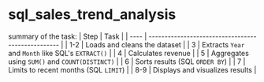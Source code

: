 # sql_sales_trend_analysis
summary of the task:
| Step | Task                                               |
| ---- | -------------------------------------------------- |
| 1-2  | Loads and cleans the dataset                       |
| 3    | Extracts `Year` and `Month` like SQL's `EXTRACT()` |
| 4    | Calculates revenue                                 |
| 5    | Aggregates using `SUM()` and `COUNT(DISTINCT)`     |
| 6    | Sorts results (SQL `ORDER BY`)                     |
| 7    | Limits to recent months (SQL `LIMIT`)              |
| 8-9  | Displays and visualizes results                    |
